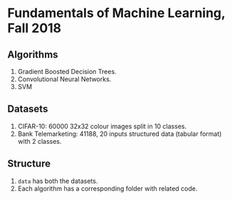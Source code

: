 # Fundamentals of Machine Learning, Fall 2018

## Algorithms
1. Gradient Boosted Decision Trees.
2. Convolutional Neural Networks.
3. SVM

## Datasets
1. CIFAR-10: 60000 32x32 colour images split in 10 classes.
2. Bank Telemarketing: 41188, 20 inputs structured data (tabular format) with 2 classes. 

## Structure
1. `data` has both the datasets.
2. Each algorithm has a corresponding folder with related code.
